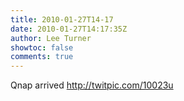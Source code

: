 ```yaml
---
title: 2010-01-27T14-17
date: 2010-01-27T14:17:35Z
author: Lee Turner
showtoc: false
comments: true
---
```


Qnap arrived  http://twitpic.com/10023u

